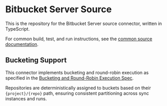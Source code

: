 # Bitbucket Server Source

This is the repository for the Bitbucket Server source connector, written in TypeScript.

For common build, test, and run instructions, see the [common source documentation](../README.md#common-development-instructions).

## Bucketing Support

This connector implements bucketing and round-robin execution as specified in the [Bucketing and Round-Robin Execution Spec](../../docs/specs/bucketing_round_robin_spec.md).

Repositories are deterministically assigned to buckets based on their `{project}/{repo}` path, ensuring consistent partitioning across sync instances and runs.